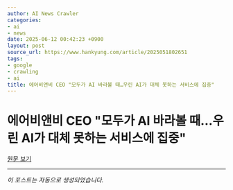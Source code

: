 ```yaml
---
author: AI News Crawler
categories:
- ai
- news
date: 2025-06-12 00:42:23 +0900
layout: post
source_url: https://www.hankyung.com/article/2025051802651
tags:
- google
- crawling
- ai
title: 에어비앤비 CEO "모두가 AI 바라볼 때…우린 AI가 대체 못하는 서비스에 집중"
---
```


# 에어비앤비 CEO "모두가 AI 바라볼 때…우린 AI가 대체 못하는 서비스에 집중"

[원문 보기](https://www.hankyung.com/article/2025051802651)

---
*이 포스트는 자동으로 생성되었습니다.*
